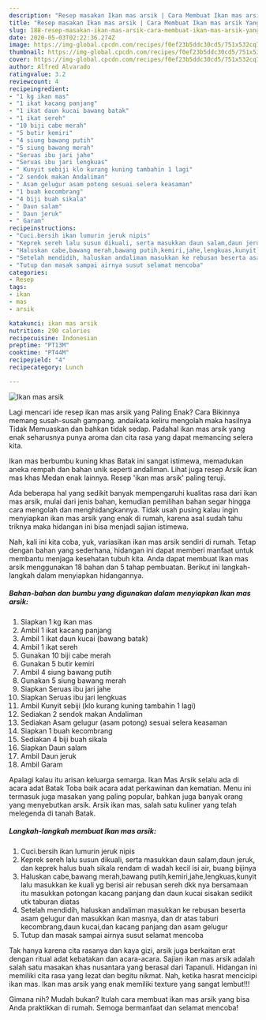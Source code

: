 ```yaml
---
description: "Resep masakan Ikan mas arsik | Cara Membuat Ikan mas arsik Yang Mudah Dan Praktis"
title: "Resep masakan Ikan mas arsik | Cara Membuat Ikan mas arsik Yang Mudah Dan Praktis"
slug: 188-resep-masakan-ikan-mas-arsik-cara-membuat-ikan-mas-arsik-yang-mudah-dan-praktis
date: 2020-05-03T02:22:36.274Z
image: https://img-global.cpcdn.com/recipes/f0ef23b5ddc30cd5/751x532cq70/ikan-mas-arsik-foto-resep-utama.jpg
thumbnail: https://img-global.cpcdn.com/recipes/f0ef23b5ddc30cd5/751x532cq70/ikan-mas-arsik-foto-resep-utama.jpg
cover: https://img-global.cpcdn.com/recipes/f0ef23b5ddc30cd5/751x532cq70/ikan-mas-arsik-foto-resep-utama.jpg
author: Alfred Alvarado
ratingvalue: 3.2
reviewcount: 4
recipeingredient:
- "1 kg ikan mas"
- "1 ikat kacang panjang"
- "1 ikat daun kucai bawang batak"
- "1 ikat sereh"
- "10 biji cabe merah"
- "5 butir kemiri"
- "4 siung bawang putih"
- "5 siung bawang merah"
- "Seruas ibu jari jahe"
- "Seruas ibu jari lengkuas"
- " Kunyit sebiji klo kurang kuning tambahin 1 lagi"
- "2 sendok makan Andaliman"
- " Asam gelugur asam potong sesuai selera keasaman"
- "1 buah kecombrang"
- "4 biji buah sikala"
- " Daun salam"
- " Daun jeruk"
- " Garam"
recipeinstructions:
- "Cuci.bersih ikan lumurin jeruk nipis"
- "Keprek sereh lalu susun dikuali, serta masukkan daun salam,daun jeruk, dan keprek halus buah sikala rendam di wadah kecil isi air, buang bijinya"
- "Haluskan cabe,bawang merah,bawang putih,kemiri,jahe,lengkuas,kunyit lalu masukkan ke kuali yg berisi air rebusan sereh dkk nya bersamaan itu masukkan potongan kacang panjang dan daun kucai sisakan sedikit utk taburan diatas"
- "Setelah mendidih, haluskan andaliman masukkan ke rebusan beserta asam gelugur dan masukkan ikan masnya, dan dr atas taburi kecombrang,daun kucai,dan kacang panjang dan asam gelugur"
- "Tutup dan masak sampai airnya susut selamat mencoba"
categories:
- Resep
tags:
- ikan
- mas
- arsik

katakunci: ikan mas arsik 
nutrition: 290 calories
recipecuisine: Indonesian
preptime: "PT13M"
cooktime: "PT44M"
recipeyield: "4"
recipecategory: Lunch

---
```



![Ikan mas arsik](https://img-global.cpcdn.com/recipes/f0ef23b5ddc30cd5/751x532cq70/ikan-mas-arsik-foto-resep-utama.jpg)

Lagi mencari ide resep ikan mas arsik yang Paling Enak? Cara Bikinnya memang susah-susah gampang. andaikata keliru mengolah maka hasilnya Tidak Memuaskan dan bahkan tidak sedap. Padahal ikan mas arsik yang enak seharusnya punya aroma dan cita rasa yang dapat memancing selera kita.

Ikan mas berbumbu kuning khas Batak ini sangat istimewa, memadukan aneka rempah dan bahan unik seperti andaliman. Lihat juga resep Arsik ikan mas khas Medan enak lainnya. Resep &#39;ikan mas arsik&#39; paling teruji.

Ada beberapa hal yang sedikit banyak mempengaruhi kualitas rasa dari ikan mas arsik, mulai dari jenis bahan, kemudian pemilihan bahan segar hingga cara mengolah dan menghidangkannya. Tidak usah pusing kalau ingin menyiapkan ikan mas arsik yang enak di rumah, karena asal sudah tahu triknya maka hidangan ini bisa menjadi sajian istimewa.


Nah, kali ini kita coba, yuk, variasikan ikan mas arsik sendiri di rumah. Tetap dengan bahan yang sederhana, hidangan ini dapat memberi manfaat untuk membantu menjaga kesehatan tubuh kita. Anda dapat membuat Ikan mas arsik menggunakan 18 bahan dan 5 tahap pembuatan. Berikut ini langkah-langkah dalam menyiapkan hidangannya.

<!--inarticleads1-->

##### Bahan-bahan dan bumbu yang digunakan dalam menyiapkan Ikan mas arsik:

1. Siapkan 1 kg ikan mas
1. Ambil 1 ikat kacang panjang
1. Ambil 1 ikat daun kucai (bawang batak)
1. Ambil 1 ikat sereh
1. Gunakan 10 biji cabe merah
1. Gunakan 5 butir kemiri
1. Ambil 4 siung bawang putih
1. Gunakan 5 siung bawang merah
1. Siapkan Seruas ibu jari jahe
1. Siapkan Seruas ibu jari lengkuas
1. Ambil  Kunyit sebiji (klo kurang kuning tambahin 1 lagi)
1. Sediakan 2 sendok makan Andaliman
1. Sediakan  Asam gelugur (asam potong) sesuai selera keasaman
1. Siapkan 1 buah kecombrang
1. Sediakan 4 biji buah sikala
1. Siapkan  Daun salam
1. Ambil  Daun jeruk
1. Ambil  Garam


Apalagi kalau itu arisan keluarga semarga. Ikan Mas Arsik selalu ada di acara adat Batak Toba baik acara adat perkawinan dan kematian. Menu ini termasuk juga masakan yang paling popular, bahkan juga banyak orang yang menyebutkan arsik. Arsik ikan mas, salah satu kuliner yang telah melegenda di tanah Batak. 

<!--inarticleads2-->

##### Langkah-langkah membuat Ikan mas arsik:

1. Cuci.bersih ikan lumurin jeruk nipis
1. Keprek sereh lalu susun dikuali, serta masukkan daun salam,daun jeruk, dan keprek halus buah sikala rendam di wadah kecil isi air, buang bijinya
1. Haluskan cabe,bawang merah,bawang putih,kemiri,jahe,lengkuas,kunyit lalu masukkan ke kuali yg berisi air rebusan sereh dkk nya bersamaan itu masukkan potongan kacang panjang dan daun kucai sisakan sedikit utk taburan diatas
1. Setelah mendidih, haluskan andaliman masukkan ke rebusan beserta asam gelugur dan masukkan ikan masnya, dan dr atas taburi kecombrang,daun kucai,dan kacang panjang dan asam gelugur
1. Tutup dan masak sampai airnya susut selamat mencoba


Tak hanya karena cita rasanya dan kaya gizi, arsik juga berkaitan erat dengan ritual adat kebatakan dan acara-acara. Sajian ikan mas arsik adalah salah satu masakan khas nusantara yang berasal dari Tapanuli. Hidangan ini memiliki cita rasa yang lezat dan begitu nikmat. Nah, ketika hasrat mencicipi ikan mas. Ikan mas arsik yang enak memiliki texture yang sangat lembut!!! 

Gimana nih? Mudah bukan? Itulah cara membuat ikan mas arsik yang bisa Anda praktikkan di rumah. Semoga bermanfaat dan selamat mencoba!
